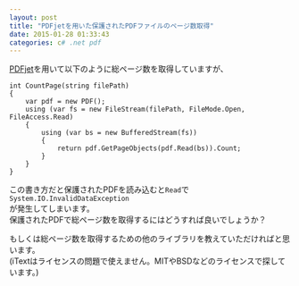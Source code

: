 ```yaml
---
layout: post
title: "PDFjetを用いた保護されたPDFファイルのページ数取得"
date: 2015-01-28 01:33:43
categories: c# .net pdf
---
```

<p><a href="http://pdfjet.com/os/edition.html" rel="nofollow">PDFjet</a>を用いて以下のように総ページ数を取得していますが、</p>

<pre><code>int CountPage(string filePath)
{
    var pdf = new PDF();
    using (var fs = new FileStream(filePath, FileMode.Open, FileAccess.Read)
    {
        using (var bs = new BufferedStream(fs))
        {
            return pdf.GetPageObjects(pdf.Read(bs)).Count;
        }
    }
}
</code></pre>

<p>この書き方だと保護されたPDFを読み込むと<code>Read</code>で<code>System.IO.InvalidDataException</code><br>
が発生してしまいます。<br>
保護されたPDFで総ページ数を取得するにはどうすれば良いでしょうか？</p>

<p>もしくは総ページ数を取得するための他のライブラリを教えていただければと思います。<br>
(iTextはライセンスの問題で使えません。MITやBSDなどのライセンスで探しています。)</p>
